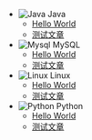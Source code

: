 - ![Java](../assets/img/java.svg) Java
  - [Hello World](java/helloworld.md)
  - [测试文章](java/next.md)
- ![Mysql](../assets/img/mysql.svg) MySQL
  - [Hello World](mysql/helloworld.md)
  - [测试文章](mysql/next.md)
- ![Linux](../assets/img/linux.svg) Linux
  - [Hello World](linux/helloworld.md)
  - [测试文章](linux/next.md)
- ![Python](../assets/img/python.svg) Python
  - [Hello World](python/helloworld.md)
  - [测试文章](python/next.md)

<div id="mb-footer"></div>